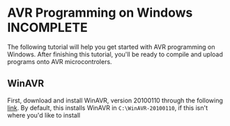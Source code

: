 # AVR Programming on Windows INCOMPLETE

The following tutorial will help you get started with AVR programming on
Windows. After finishing this tutorial, you'll be ready to compile and upload
programs onto AVR microcontrolers.

## WinAVR

First, download and install WinAVR, version 20100110 through the following
[link](https://sourceforge.net/projects/winavr/files/WinAVR/). By default, this
installs WinAVR in `C:\WinAVR-20100110`, if this isn't where you'd like to
install
